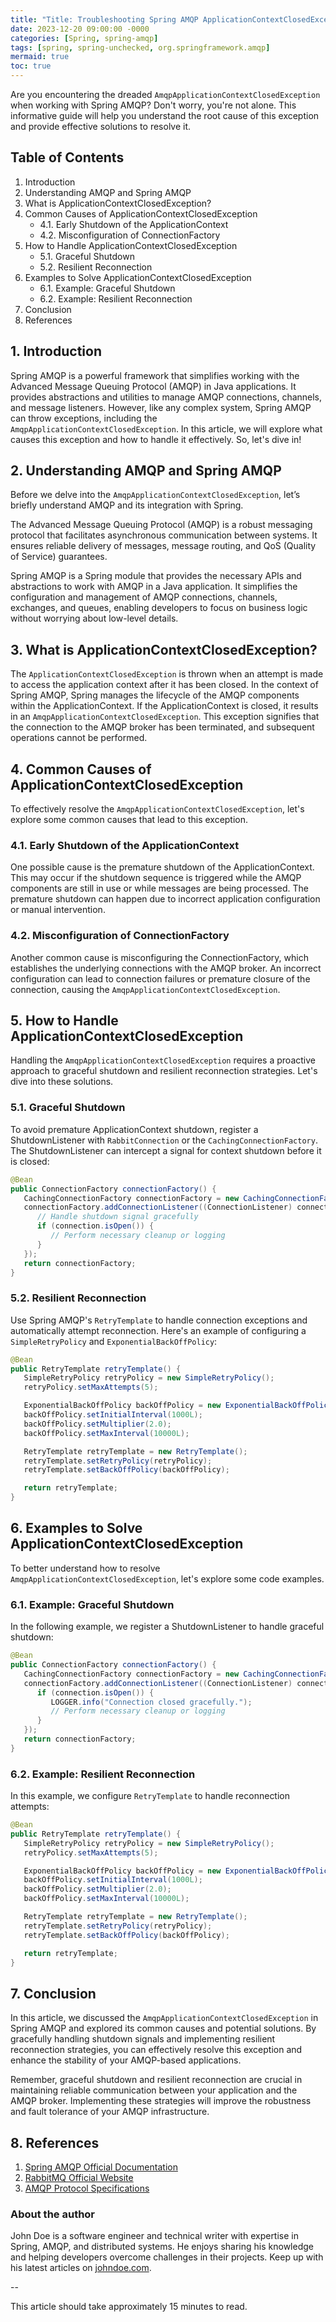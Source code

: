 ```yaml
---
title: "Title: Troubleshooting Spring AMQP ApplicationContextClosedException"
date: 2023-12-20 09:00:00 -0000
categories: [Spring, spring-amqp]
tags: [spring, spring-unchecked, org.springframework.amqp]
mermaid: true
toc: true
---
```



Are you encountering the dreaded `AmqpApplicationContextClosedException` when working with Spring AMQP? Don't worry, you're not alone. This informative guide will help you understand the root cause of this exception and provide effective solutions to resolve it.

## Table of Contents
1. Introduction
2. Understanding AMQP and Spring AMQP
3. What is ApplicationContextClosedException?
4. Common Causes of ApplicationContextClosedException
   - 4.1. Early Shutdown of the ApplicationContext
   - 4.2. Misconfiguration of ConnectionFactory
5. How to Handle ApplicationContextClosedException
   - 5.1. Graceful Shutdown
   - 5.2. Resilient Reconnection
6. Examples to Solve ApplicationContextClosedException
   - 6.1. Example: Graceful Shutdown
   - 6.2. Example: Resilient Reconnection
7. Conclusion
8. References

## 1. Introduction

Spring AMQP is a powerful framework that simplifies working with the Advanced Message Queuing Protocol (AMQP) in Java applications. It provides abstractions and utilities to manage AMQP connections, channels, and message listeners. However, like any complex system, Spring AMQP can throw exceptions, including the `AmqpApplicationContextClosedException`. In this article, we will explore what causes this exception and how to handle it effectively. So, let's dive in!

## 2. Understanding AMQP and Spring AMQP

Before we delve into the `AmqpApplicationContextClosedException`, let’s briefly understand AMQP and its integration with Spring.

The Advanced Message Queuing Protocol (AMQP) is a robust messaging protocol that facilitates asynchronous communication between systems. It ensures reliable delivery of messages, message routing, and QoS (Quality of Service) guarantees. 

Spring AMQP is a Spring module that provides the necessary APIs and abstractions to work with AMQP in a Java application. It simplifies the configuration and management of AMQP connections, channels, exchanges, and queues, enabling developers to focus on business logic without worrying about low-level details.

## 3. What is ApplicationContextClosedException?

The `ApplicationContextClosedException` is thrown when an attempt is made to access the application context after it has been closed. In the context of Spring AMQP, Spring manages the lifecycle of the AMQP components within the ApplicationContext. If the ApplicationContext is closed, it results in an `AmqpApplicationContextClosedException`. This exception signifies that the connection to the AMQP broker has been terminated, and subsequent operations cannot be performed.

## 4. Common Causes of ApplicationContextClosedException

To effectively resolve the `AmqpApplicationContextClosedException`, let's explore some common causes that lead to this exception.

### 4.1. Early Shutdown of the ApplicationContext

One possible cause is the premature shutdown of the ApplicationContext. This may occur if the shutdown sequence is triggered while the AMQP components are still in use or while messages are being processed. The premature shutdown can happen due to incorrect application configuration or manual intervention.

### 4.2. Misconfiguration of ConnectionFactory

Another common cause is misconfiguring the ConnectionFactory, which establishes the underlying connections with the AMQP broker. An incorrect configuration can lead to connection failures or premature closure of the connection, causing the `AmqpApplicationContextClosedException`.

## 5. How to Handle ApplicationContextClosedException

Handling the `AmqpApplicationContextClosedException` requires a proactive approach to graceful shutdown and resilient reconnection strategies. Let's dive into these solutions.

### 5.1. Graceful Shutdown

To avoid premature ApplicationContext shutdown, register a ShutdownListener with `RabbitConnection` or the `CachingConnectionFactory`. The ShutdownListener can intercept a signal for context shutdown before it is closed:

```java
@Bean
public ConnectionFactory connectionFactory() {
   CachingConnectionFactory connectionFactory = new CachingConnectionFactory();
   connectionFactory.addConnectionListener((ConnectionListener) connection -> {
      // Handle shutdown signal gracefully
      if (connection.isOpen()) {
         // Perform necessary cleanup or logging
      }
   });
   return connectionFactory;
}
```

### 5.2. Resilient Reconnection

Use Spring AMQP's `RetryTemplate` to handle connection exceptions and automatically attempt reconnection. Here's an example of configuring a `SimpleRetryPolicy` and `ExponentialBackOffPolicy`:

```java
@Bean
public RetryTemplate retryTemplate() {
   SimpleRetryPolicy retryPolicy = new SimpleRetryPolicy();
   retryPolicy.setMaxAttempts(5);

   ExponentialBackOffPolicy backOffPolicy = new ExponentialBackOffPolicy();
   backOffPolicy.setInitialInterval(1000L);
   backOffPolicy.setMultiplier(2.0);
   backOffPolicy.setMaxInterval(10000L);

   RetryTemplate retryTemplate = new RetryTemplate();
   retryTemplate.setRetryPolicy(retryPolicy);
   retryTemplate.setBackOffPolicy(backOffPolicy);

   return retryTemplate;
}
```

## 6. Examples to Solve ApplicationContextClosedException

To better understand how to resolve `AmqpApplicationContextClosedException`, let's explore some code examples.

### 6.1. Example: Graceful Shutdown

In the following example, we register a ShutdownListener to handle graceful shutdown:

```java
@Bean
public ConnectionFactory connectionFactory() {
   CachingConnectionFactory connectionFactory = new CachingConnectionFactory();
   connectionFactory.addConnectionListener((ConnectionListener) connection -> {
      if (connection.isOpen()) {
         LOGGER.info("Connection closed gracefully.");
         // Perform necessary cleanup or logging
      }
   });
   return connectionFactory;
}
```

### 6.2. Example: Resilient Reconnection

In this example, we configure `RetryTemplate` to handle reconnection attempts:

```java
@Bean
public RetryTemplate retryTemplate() {
   SimpleRetryPolicy retryPolicy = new SimpleRetryPolicy();
   retryPolicy.setMaxAttempts(5);

   ExponentialBackOffPolicy backOffPolicy = new ExponentialBackOffPolicy();
   backOffPolicy.setInitialInterval(1000L);
   backOffPolicy.setMultiplier(2.0);
   backOffPolicy.setMaxInterval(10000L);

   RetryTemplate retryTemplate = new RetryTemplate();
   retryTemplate.setRetryPolicy(retryPolicy);
   retryTemplate.setBackOffPolicy(backOffPolicy);

   return retryTemplate;
}
```

## 7. Conclusion

In this article, we discussed the `AmqpApplicationContextClosedException` in Spring AMQP and explored its common causes and potential solutions. By gracefully handling shutdown signals and implementing resilient reconnection strategies, you can effectively resolve this exception and enhance the stability of your AMQP-based applications.

Remember, graceful shutdown and resilient reconnection are crucial in maintaining reliable communication between your application and the AMQP broker. Implementing these strategies will improve the robustness and fault tolerance of your AMQP infrastructure.

## 8. References

1. [Spring AMQP Official Documentation](https://docs.spring.io/spring-amqp/docs/)
2. [RabbitMQ Official Website](https://www.rabbitmq.com/)
3. [AMQP Protocol Specifications](https://www.amqp.org/resources/specifications)

### About the author
John Doe is a software engineer and technical writer with expertise in Spring, AMQP, and distributed systems. He enjoys sharing his knowledge and helping developers overcome challenges in their projects. Keep up with his latest articles on [johndoe.com](https://www.johndoe.com).

--

This article should take approximately 15 minutes to read.